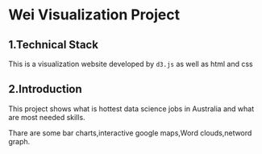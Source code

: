 #  Wei Visualization Project

## 1.Technical Stack

This is a visualization website developed by `d3.js` as well as html and css



## 2.Introduction

This project shows what is hottest data science jobs in Australia and what are most needed skills.

Thare are some bar charts,interactive google maps,Word clouds,netword graph. 